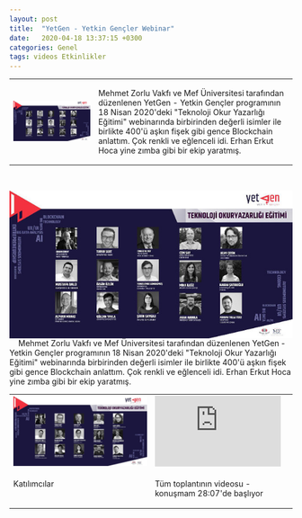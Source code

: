 ```yaml
---
layout: post
title:  "YetGen - Yetkin Gençler Webinar"
date:   2020-04-18 13:37:15 +0300
categories: Genel
tags: videos Etkinlikler
---
```


<table><tr><td style="width:30%">
   <img src="/assets/yetgen_3.jpg">
</td>
<td style="width:70%; vertical-align:top">
<p>
Mehmet Zorlu Vakfı ve Mef Üniversitesi tarafından düzenlenen YetGen - Yetkin Gençler programının 18 Nisan 2020'deki "Teknoloji Okur Yazarlığı Eğitimi" webinarında birbirinden değerli isimler ile birlikte 400'ü aşkın fişek gibi gence Blockchain anlattım. Çok renkli ve eğlenceli idi. Erhan Erkut Hoca yine zımba gibi bir ekip yaratmış. 
</p>
</td></tr></table>

&nbsp;

<img align="left" src="/assets/yetgen_3.jpg" style="width:30% padding-right:10px">&nbsp;&nbsp;&nbsp;&nbsp;Mehmet Zorlu Vakfı ve Mef Üniversitesi tarafından düzenlenen YetGen - Yetkin Gençler programının 18 Nisan 2020'deki "Teknoloji Okur Yazarlığı Eğitimi" webinarında birbirinden değerli isimler ile birlikte 400'ü aşkın fişek gibi gence Blockchain anlattım. Çok renkli ve eğlenceli idi. Erhan Erkut Hoca yine zımba gibi bir ekip yaratmış.






<table><tr><td style="width:50%">
<img src="/assets/yetgen_2.jpg">
</td>
<td style="width:50%">
<iframe width="224" height="126" src="https://www.youtube.com/embed/tFMYrUdCcJ0?t=1687" frameborder="0" allowfullscreen></iframe></td></tr>
<tr><td style="width:50%; vertical-align:top">
<p>
Katılımcılar
</p></td>
<td style="width:70%; vertical-align:top">
<p>
Tüm toplantının videosu - konuşmam 28:07'de başlıyor</p>
</td></tr>
</table>

